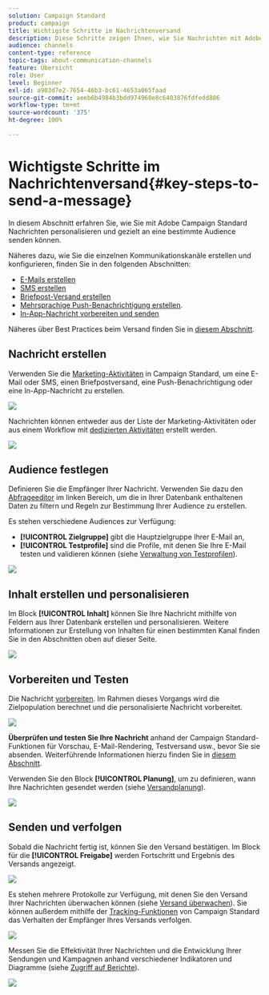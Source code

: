 ```yaml
---
solution: Campaign Standard
product: campaign
title: Wichtigste Schritte im Nachrichtenversand
description: Diese Schritte zeigen Ihnen, wie Sie Nachrichten mit Adobe Campaign erstellen und senden können.
audience: channels
content-type: reference
topic-tags: about-communication-channels
feature: Übersicht
role: User
level: Beginner
exl-id: a903d7e2-7654-46b3-bc61-4653a065faad
source-git-commit: aeeb6b4984b3bdd974960e8c6403876fdfedd886
workflow-type: tm+mt
source-wordcount: '375'
ht-degree: 100%

---
```


# Wichtigste Schritte im Nachrichtenversand{#key-steps-to-send-a-message}

In diesem Abschnitt erfahren Sie, wie Sie mit Adobe Campaign Standard Nachrichten personalisieren und gezielt an eine bestimmte Audience senden können.

Näheres dazu, wie Sie die einzelnen Kommunikationskanäle erstellen und konfigurieren, finden Sie in den folgenden Abschnitten:

* [E-Mails erstellen](../../channels/using/creating-an-email.md)
* [SMS erstellen](../../channels/using/creating-an-sms-message.md)
* [Briefpost-Versand erstellen](../../channels/using/creating-the-direct-mail.md)
* [Mehrsprachige Push-Benachrichtigung erstellen](../../channels/using/preparing-and-sending-a-push-notification.md).
* [In-App-Nachricht vorbereiten und senden](../../channels/using/preparing-and-sending-an-in-app-message.md)

Näheres über Best Practices beim Versand finden Sie in [diesem Abschnitt](../../sending/using/delivery-best-practices.md).

## Nachricht erstellen

Verwenden Sie die [Marketing-Aktivitäten](../../start/using/marketing-activities.md) in Campaign Standard, um eine E-Mail oder SMS, einen Briefpostversand, eine Push-Benachrichtigung oder eine In-App-Nachricht zu erstellen.

![](assets/marketing-activities.png)

Nachrichten können entweder aus der Liste der Marketing-Aktivitäten oder aus einem Workflow mit [dedizierten Aktivitäten](../../automating/using/about-channel-activities.md) erstellt werden.

![](assets/steps-channel.png)

## Audience festlegen

Definieren Sie die Empfänger Ihrer Nachricht. Verwenden Sie dazu den [Abfrageeditor](../../automating/using/editing-queries.md) im linken Bereich, um die in Ihrer Datenbank enthaltenen Daten zu filtern und Regeln zur Bestimmung Ihrer Audience zu erstellen.

Es stehen verschiedene Audiences zur Verfügung:

* **[!UICONTROL Zielgruppe]** gibt die Hauptzielgruppe Ihrer E-Mail an,
* **[!UICONTROL Testprofile]** sind die Profile, mit denen Sie Ihre E-Mail testen und validieren können (siehe [Verwaltung von Testprofilen](../../audiences/using/managing-test-profiles.md)).

![](assets/steps-audience.png)

## Inhalt erstellen und personalisieren

Im Block **[!UICONTROL Inhalt]** können Sie Ihre Nachricht mithilfe von Feldern aus Ihrer Datenbank erstellen und personalisieren. Weitere Informationen zur Erstellung von Inhalten für einen bestimmten Kanal finden Sie in den Abschnitten oben auf dieser Seite.

![](assets/steps-content.png)

## Vorbereiten und Testen

Die Nachricht [vorbereiten](../../sending/using/preparing-the-send.md). Im Rahmen dieses Vorgangs wird die Zielpopulation berechnet und die personalisierte Nachricht vorbereitet.

![](assets/steps-prepare.png)

**Überprüfen und testen Sie Ihre Nachricht** anhand der Campaign Standard-Funktionen für Vorschau, E-Mail-Rendering, Testversand usw., bevor Sie sie absenden. Weiterführende Informationen hierzu finden Sie in [diesem Abschnitt](../../sending/using/previewing-messages.md).

Verwenden Sie den Block **[!UICONTROL Planung]**, um zu definieren, wann Ihre Nachrichten gesendet werden (siehe [Versandplanung](../../sending/using/about-scheduling-messages.md)).

![](assets/steps-schedule.png)

## Senden und verfolgen

Sobald die Nachricht fertig ist, können Sie den Versand bestätigen. Im Block für die **[!UICONTROL Freigabe]** werden Fortschritt und Ergebnis des Versands angezeigt.

![](assets/steps-send.png)

Es stehen mehrere Protokolle zur Verfügung, mit denen Sie den Versand Ihrer Nachrichten überwachen können (siehe [Versand überwachen](../../sending/using/monitoring-a-delivery.md)). Sie können außerdem mithilfe der [Tracking-Funktionen](../../sending/using/tracking-messages.md) von Campaign Standard das Verhalten der Empfänger Ihres Versands verfolgen.

![](../../sending/using/assets/tracking_logs.png)

Messen Sie die Effektivität Ihrer Nachrichten und die Entwicklung Ihrer Sendungen und Kampagnen anhand verschiedener Indikatoren und Diagramme (siehe [Zugriff auf Berichte](../../reporting/using/about-dynamic-reports.md)).

![](assets/steps-reports.png)

